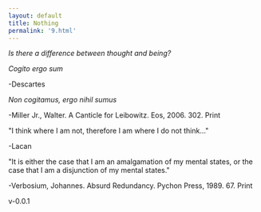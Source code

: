 ```yaml
---
layout: default
title: Nothing
permalink: '9.html'
---
```


*Is there a difference between thought and being?*

*Cogito ergo sum*

-Descartes

*Non cogitamus, ergo nihil sumus*

-Miller Jr., Walter. A Canticle for Leibowitz. Eos, 2006. 302. Print

"I think where I am not, therefore I am where I do not think..."

-Lacan

"It is either the case that I am an amalgamation of my mental states, or the case that I am a disjunction of my mental states."

-Verbosium, Johannes. Absurd Redundancy. Pychon Press, 1989. 67. Print

v-0.0.1
